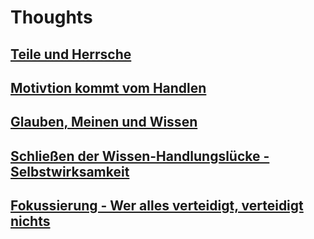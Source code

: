 # Thoughts

## [Teile und Herrsche](/pages/teile-und-hersche.md)

## [Motivtion kommt vom Handlen](/pages/motivation-vom-handlen.md)

## [Glauben, Meinen und Wissen](/pages/glauben-meinen-wissen.md)

## [Schließen der Wissen-Handlungslücke - Selbstwirksamkeit](/pages/selbstwirksamkeit.md)

## [Fokussierung - Wer alles verteidigt, verteidigt nichts](/pages/fokussierung.md)
